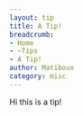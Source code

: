 ```yaml
---
layout: tip
title: A Tip!
breadcrumb:
- Home
- ~Tips
- A Tip!
author: Matiboux
category: misc
---
```


Hi this is a tip!